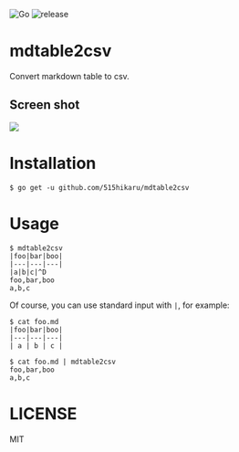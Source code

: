 ![Go](https://github.com/515hikaru/mdtable2csv/workflows/Go/badge.svg)
![release](https://github.com/515hikaru/mdtable2csv/workflows/release/badge.svg)

# mdtable2csv

Convert markdown table to csv.

## Screen shot

![](https://cdn-ak.f.st-hatena.com/images/fotolife/h/hikaru515/20191228/20191228175525.gif)

# Installation

```
$ go get -u github.com/515hikaru/mdtable2csv
```

# Usage

```
$ mdtable2csv
|foo|bar|boo|
|---|---|---|
|a|b|c|^D
foo,bar,boo
a,b,c
```

Of course, you can use standard input with `|`, for example:

```
$ cat foo.md
|foo|bar|boo|
|---|---|---|
| a | b | c |

$ cat foo.md | mdtable2csv
foo,bar,boo
a,b,c
```

# LICENSE

MIT
